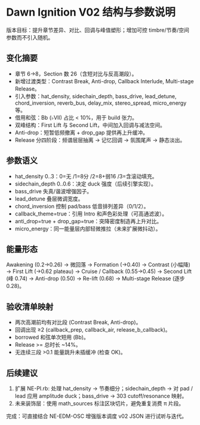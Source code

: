 # Dawn Ignition V02 结构与参数说明

版本目标：提升章节差异、对比、回调与峰值塑形；增加可控 timbre/节奏/空间参数而不引入随机。

## 变化摘要

- 章节 6→8，Section 数 26（含短对比与反高潮段）。
- 新增过渡类型：Contrast Break, Anti-drop, Callback Interlude, Multi-stage Release。
- 引入参数：hat_density, sidechain_depth, bass_drive, lead_detune, chord_inversion, reverb_bus, delay_mix, stereo_spread, micro_energy 等。
- 借用和弦：Bb (♭VII) 占比 < 10%，用于 build 张力。
- 双峰结构：First Lift 与 Second Lift，中间加入回调与减法空间。
- Anti-drop：短暂低频撤离 + drop_gap 提供再上升缓冲。
- Release 分四阶段：频谱层层抽离 → 记忆回调 → 氛围尾声 → 静态淡出。

## 参数语义

- hat_density 0..3：0=无 /1=8分 /2=8+弱16 /3=含滚动填充。
- sidechain_depth 0..0.6：决定 duck 强度（后续引擎实现）。
- bass_drive 失真/谐波增强因子。
- lead_detune 叠层微调宽度。
- chord_inversion 控制 pad/bass 低音排列差异（0/1/2）。
- callback_theme=true：引用 Intro 和声色彩处理（可高通滤波）。
- anti_drop=true + drop_gap=true：突降密度制造再上升对比。
- micro_energy：同一能量层内部轻微推拉（未来扩展微抖动）。

## 能量形态

Awakening (0.2→0.26) → 微回落 → Formation (→0.40) → Contrast (小幅降) → First Lift (→0.62 plateau) → Cruise / Callback (0.55→0.45) → Second Lift (峰 0.74) → Anti-drop (0.50) → Re-lift (0.68) → Multi-stage Release (逐步 0.28)。

## 验收清单映射

- 两次高潮前均有对比段 (Contrast Break, Anti-drop)。
- 回调出现 ≥2 (callback_prep, callback_air, release_b_callback)。
- borrowed 和弦单次短用 (Bb)。
- Release >= 总时长 ~14%。
- 无连续三段 >0.1 能量跳升未插缓冲 (检查 OK)。

## 后续建议

1. 扩展 NE-PI.rb: 处理 hat_density → 节奏细分；sidechain_depth → 对 pad / lead 应用 amplitude duck；bass_drive → 303 cutoff/resonance 映射。
2. 未来装饰层：使用 math_sources 标注区块切片，避免重复消费 π 片段。

完成：可直接结合 NE-EDM-OSC 增强版本调度 v02 JSON 进行试听与迭代。

